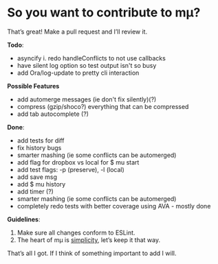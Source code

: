 # So you want to contribute to mµ?

That’s great! Make a pull request and I’ll review it.

**Todo**:
- asyncify
  i. redo handleConflicts to not use callbacks
- have silent log option so test output isn't so busy
- add Ora/log-update to pretty cli interaction

**Possible Features**
- add automerge messages (ie don't fix silently)(?)
- compress (gzip/shoco?) everything that can be compressed
- add tab autocomplete (?)

**Done**:
- add tests for diff
- fix history bugs
- smarter mashing (ie some conflicts can be automerged)
- add flag for dropbox vs local for $ mu start
- add test flags: -p (preserve), -l (local)
- add save msg
- add $ mu history
- add timer (?)
- smarter mashing (ie some conflicts can be automerged)
- completely redo tests with better coverage using AVA - mostly done

**Guidelines**:

1. Make sure all changes conform to ESLint.
1. The heart of mµ is <u>simplicity</u>, let’s keep it that way.

That’s all I got. If I think of something important to add I will.

